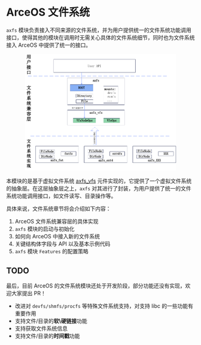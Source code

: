 # ArceOS 文件系统

`axfs` 模块负责接入不同来源的文件系统，并为用户提供统一的文件系统功能调用接口，使得其他的模块在调用时无需关心具体的文件系统细节，同时也为文件系统接入 ArceOS 中提供了统一的接口。

<center>
    <img src="/../../static/arceos-modules/fs/文件系统结构图.png" height="80%" width="80%">
</center>

本模块的是基于虚拟文件系统 [axfs_vfs](https://github.com/arceos-org/axfs_crates/tree/main/axfs_vfs) 元件实现的，它提供了一个虚拟文件系统的抽象层。在这层抽象层之上，`axfs` 对其进行了封装，为用户提供了统一的文件系统功能调用接口，如文件读写、目录操作等。

具体来说，文件系统章节将会介绍如下内容：

1. ArceOS 文件系统兼容层的具体实现
2. `axfs` 模块的启动与初始化
3. 如何向 ArceOS 中接入新的文件系统
4. 关键结构体字段与 API 以及基本示例代码
5. `axfs` 模块 `Features` 的配置策略

## TODO

最后，目前 ArceOS 的文件系统模块还处于开发阶段，部分功能还没有实现，欢迎大家提出 PR！

- 改进对 `devfs/shmfs/procfs` 等特殊文件系统支持，对支持 libc 的一些功能有重要作用 
- 支持文件/目录的**软\硬链接**功能
- 支持获取文件系统信息
- 支持文件/目录的**时间戳**功能
